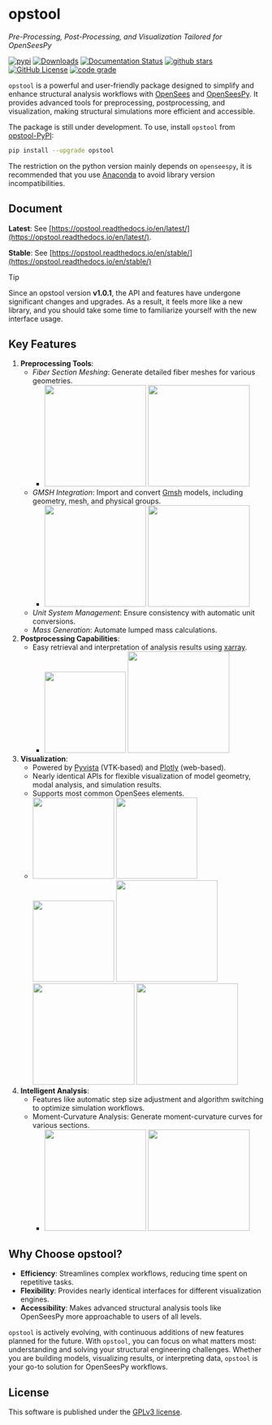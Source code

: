 # opstool
*Pre-Processing, Post-Processing, and Visualization Tailored for OpenSeesPy*

[![pypi](https://img.shields.io/pypi/v/opstool)](https://pypi.org/project/opstool/)
[![Downloads](https://static.pepy.tech/badge/opstool)](https://pepy.tech/project/opstool)
[![Documentation Status](https://readthedocs.org/projects/opstool/badge/?version=latest)](https://opstool.readthedocs.io/en/latest/?badge=latest)
[![github stars](https://img.shields.io/github/stars/yexiang1992/opstool?style=social)](https://github.com/yexiang1992/opstool)
[![GitHub License](https://img.shields.io/github/license/yexiang1992/opstool?style=flat)](https://img.shields.io/github/license/yexiang1992/opstool?style=flat)
[![code grade](https://img.shields.io/codefactor/grade/github/yexiang1992/opstool)](https://www.codefactor.io/repository/github/yexiang1992/opstool)

``opstool`` is a powerful and user-friendly package designed to simplify and enhance structural analysis workflows 
with [OpenSees](https://opensees.berkeley.edu/) and [OpenSeesPy](https://openseespydoc.readthedocs.io/en/latest/). 
It provides advanced tools for preprocessing, postprocessing, and visualization, making structural 
simulations more efficient and accessible.

The package is still under development.
To use, install `opstool` from [opstool-PyPI](https://pypi.org/project/opstool/):

```bash
pip install --upgrade opstool
```

The restriction on the python version mainly depends on `openseespy`,
it is recommended that you use [Anaconda](https://www.anaconda.com/) to avoid library version incompatibilities.

## Document

**Latest**: See [https://opstool.readthedocs.io/en/latest/](https://opstool.readthedocs.io/en/latest/).

**Stable**: See [https://opstool.readthedocs.io/en/stable/](https://opstool.readthedocs.io/en/stable/)

> [!TIP]
> Since an opstool version **v1.0.1**, the API and features have undergone significant changes and upgrades. As a result, it feels more like a new library, and you should take some time to familiarize yourself with the new interface usage.

## Key Features

1. **Preprocessing Tools**:
   - *Fiber Section Meshing*: Generate detailed fiber meshes for various geometries.
      - <a href="https://sm.ms/image/lXGLVFKmIcSsvgN" target="_blank"><img src="https://s2.loli.net/2025/02/09/lXGLVFKmIcSsvgN.png" height="200"></a> 
        <a href="https://sm.ms/image/nIxAhN8rLBEQi2t" target="_blank"><img src="https://s2.loli.net/2025/02/09/nIxAhN8rLBEQi2t.png" height="200"></a>
   - *GMSH Integration*: Import and convert [Gmsh](https://gmsh.info/) models, including geometry, mesh, and physical groups.
      - <a href="https://sm.ms/image/MjoviYLrtqNHKCO" target="_blank"><img src="https://s2.loli.net/2025/02/09/MjoviYLrtqNHKCO.png" height="200"></a>
        <a href="https://sm.ms/image/XBVvRcGnePsJK8A" target="_blank"><img src="https://s2.loli.net/2025/02/09/XBVvRcGnePsJK8A.png" height="200"></a>
   - *Unit System Management*: Ensure consistency with automatic unit conversions.
   - *Mass Generation*: Automate lumped mass calculations.
2. **Postprocessing Capabilities**:
   - Easy retrieval and interpretation of analysis results using [xarray](https://docs.xarray.dev/en/stable/index.html#).
     - <a href="https://sm.ms/image/Q3OV9FLR5oGPMdn" target="_blank"><img src="https://s2.loli.net/2025/02/09/Q3OV9FLR5oGPMdn.png" height="160"></a>
       <a href="https://sm.ms/image/HzkTF7xdav6eLOt" target="_blank"><img src="https://s2.loli.net/2025/02/09/HzkTF7xdav6eLOt.gif" height="200"></a>
3. **Visualization**:
   - Powered by [Pyvista](https://docs.pyvista.org/) (VTK-based) and [Plotly](https://plotly.com/python/) (web-based).
   - Nearly identical APIs for flexible visualization of model geometry, modal analysis, and simulation results.
   - Supports most common OpenSees elements.
   - <a href="https://sm.ms/image/HrzPk1cqSJyxTlY" target="_blank"><img src="https://s2.loli.net/2025/02/09/HrzPk1cqSJyxTlY.png" height="160"></a>
     <a href="https://sm.ms/image/gxy8LZPkAwa3QEI" target="_blank"><img src="https://s2.loli.net/2025/02/09/gxy8LZPkAwa3QEI.png" height="160"></a>
     <a href="https://sm.ms/image/LCqVG9Df7RmHou6" target="_blank"><img src="https://s2.loli.net/2025/02/09/LCqVG9Df7RmHou6.png" height="160"></a>
     <a href="https://sm.ms/image/el21xbpcChVaXNB" target="_blank"><img src="https://s2.loli.net/2025/02/09/el21xbpcChVaXNB.png" height="200"></a>
     <a href="https://sm.ms/image/lcw5rXuaAKHCB3g" target="_blank"><img src="https://s2.loli.net/2025/02/09/lcw5rXuaAKHCB3g.png" height="200"></a>
     <a href="https://sm.ms/image/Rp2icyNbFgZOa6Y" target="_blank"><img src="https://s2.loli.net/2025/02/09/Rp2icyNbFgZOa6Y.png" height="200"></a>
4. **Intelligent Analysis**:
   - Features like automatic step size adjustment and algorithm switching to optimize simulation workflows.
   - Moment-Curvature Analysis: Generate moment-curvature curves for various sections.
     - <a href="https://sm.ms/image/mlNHEbfuoIzehri" target="_blank"><img src="https://s2.loli.net/2025/02/09/mlNHEbfuoIzehri.png" height="200"></a>
       <a href="https://sm.ms/image/9MFf4JQrZVpv6bi" target="_blank"><img src="https://s2.loli.net/2025/02/09/9MFf4JQrZVpv6bi.png" height="200"></a>

## Why Choose opstool?

- **Efficiency**: Streamlines complex workflows, reducing time spent on repetitive tasks.
- **Flexibility**: Provides nearly identical interfaces for different visualization engines.
- **Accessibility**: Makes advanced structural analysis tools like OpenSeesPy more approachable to users of all levels.

``opstool`` is actively evolving, with continuous additions of new features planned for the future.
With ``opstool``, you can focus on what matters most: 
understanding and solving your structural engineering challenges. 
Whether you are building models, visualizing results, or interpreting data, 
``opstool`` is your go-to solution for OpenSeesPy workflows.

## License

This software is published under the [GPLv3 license](https://www.gnu.org/licenses/gpl-3.0.en.html).
